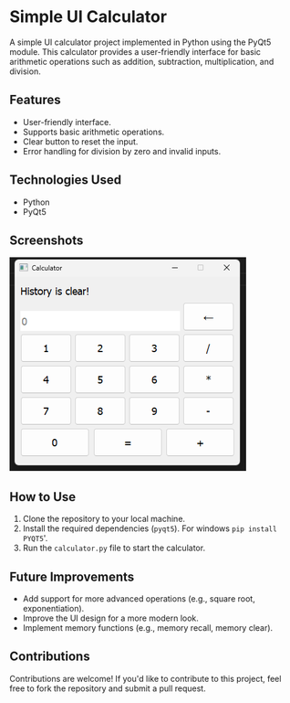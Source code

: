 # Simple UI Calculator

A simple UI calculator project implemented in Python using the PyQt5 module. This calculator provides a user-friendly interface for basic arithmetic operations such as addition, subtraction, multiplication, and division.

## Features
- User-friendly interface.
- Supports basic arithmetic operations.
- Clear button to reset the input.
- Error handling for division by zero and invalid inputs.

## Technologies Used
- Python
- PyQt5

## Screenshots
![Calculator Screenshot 1](https://github.com/Javohir-A/calculator_pyqt5/blob/main/screenshot_1.png)

## How to Use
1. Clone the repository to your local machine.
2. Install the required dependencies (`pyqt5`). For windows `pip install PYQT5`'.
3. Run the `calculator.py` file to start the calculator.

## Future Improvements
- Add support for more advanced operations (e.g., square root, exponentiation).
- Improve the UI design for a more modern look.
- Implement memory functions (e.g., memory recall, memory clear).

## Contributions
Contributions are welcome! If you'd like to contribute to this project, feel free to fork the repository and submit a pull request.
